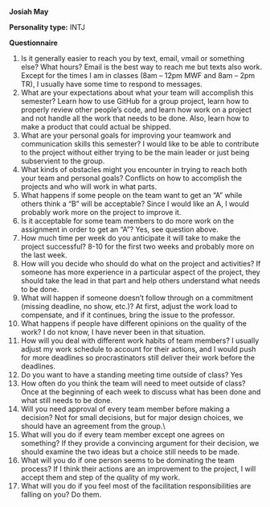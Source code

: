 **Josiah May**

**Personality type:** INTJ

**Questionnaire**
1.	Is it generally easier to reach you by text, email, vmail or something else?  What hours?
Email is the best way to reach me but texts also work. Except for the times I am in classes (8am – 12pm MWF and 8am – 2pm TR), I usually have some time to respond to messages.
2.	What are your expectations about what your team will accomplish this semester?
Learn how to use GitHub for a group project, learn how to properly review other people’s code, and learn how work on a project and not handle all the work that needs to be done. Also, learn how to make a product that could actual be shipped.
3.	What are your personal goals for improving your teamwork and communication skills this semester?
I would like to be able to contribute to the project without either trying to be the main leader or just being subservient to the group. 
4.	What kinds of obstacles might you encounter in trying to reach both your team and personal goals?
Conflicts on how to accomplish the projects and who will work in what parts.
5.	What happens if some people on the team want to get an “A” while others think a “B” will be acceptable?
Since I would like an A, I would probably work more on the project to improve it.
6.	Is it acceptable for some team members to do more work on the assignment in order to get an “A”?
Yes, see question above.
7.	How much time per week do you anticipate it will take to make the project successful?
8-10 for the first two weeks and probably more on the last week.
8.	How will you decide who should do what on the project and activities?
If someone has more experience in a particular aspect of the project, they should take the lead in that part and help others understand what needs to be done.
9.	What will happen if someone doesn’t follow through on a commitment (missing deadline, no show, etc.)?
At first, adjust the work load to compensate, and if it continues, bring the issue to the professor.
10.	What happens if people have different opinions on the quality of the work?
I do not know, I have never been in that situation.
11.	How will you deal with different work habits of team members?
I usually adjust my work schedule to account for their actions, and I would push for more deadlines so procrastinators still deliver their work before the deadlines.
12.	Do you want to have a standing meeting time outside of class?
Yes
13.	How often do you think the team will need to meet outside of class?
Once at the beginning of each week to discuss what has been done and what still needs to be done.
14.	Will you need approval of every team member before making a decision?
Not for small decisions, but for major design choices, we should have an agreement from the group.\
15.	What will you do if every team member except one agrees on something?
If they provide a convincing argument for their decision, we should examine the two ideas but a choice still needs to be made.
16.	What will you do if one person seems to be dominating the team process?
If I think their actions are an improvement to the project, I will accept them and step of the quality of my work.
17.	What will you do if you feel most of the facilitation responsibilities are falling on you?
Do them.
